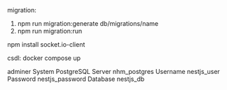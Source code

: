 migration:
1. npm run migration:generate db/migrations/name
2. npm run migration:run    

npm install socket.io-client

csdl: docker compose up

adminer 
System	PostgreSQL
Server	nhm_postgres
Username	nestjs_user
Password	nestjs_password
Database	nestjs_db
